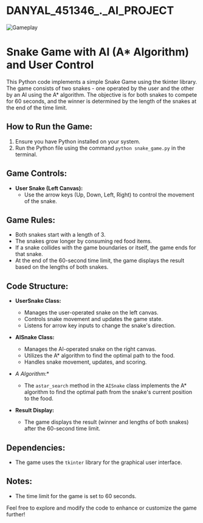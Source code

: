 # DANYAL_451346_._AI_PROJECT
![Gameplay](https://github.com/danyal-007/DANYAL_451346_._AI_PROJECT/blob/main/gameplay.png)
# Snake Game with AI (A* Algorithm) and User Control

This Python code implements a simple Snake Game using the tkinter library. The game consists of two snakes - one operated by the user and the other by an AI using the A* algorithm. The objective is for both snakes to compete for 60 seconds, and the winner is determined by the length of the snakes at the end of the time limit.

## How to Run the Game:

1. Ensure you have Python installed on your system.
2. Run the Python file using the command `python snake_game.py` in the terminal.

## Game Controls:

- **User Snake (Left Canvas):**
  - Use the arrow keys (Up, Down, Left, Right) to control the movement of the snake.

## Game Rules:

- Both snakes start with a length of 3.
- The snakes grow longer by consuming red food items.
- If a snake collides with the game boundaries or itself, the game ends for that snake.
- At the end of the 60-second time limit, the game displays the result based on the lengths of both snakes.

## Code Structure:

- **UserSnake Class:**
  - Manages the user-operated snake on the left canvas.
  - Controls snake movement and updates the game state.
  - Listens for arrow key inputs to change the snake's direction.

- **AISnake Class:**
  - Manages the AI-operated snake on the right canvas.
  - Utilizes the A* algorithm to find the optimal path to the food.
  - Handles snake movement, updates, and scoring.

- **A* Algorithm:**
  - The `astar_search` method in the `AISnake` class implements the A* algorithm to find the optimal path from the snake's current position to the food.

- **Result Display:**
  - The game displays the result (winner and lengths of both snakes) after the 60-second time limit.

## Dependencies:

- The game uses the `tkinter` library for the graphical user interface.

## Notes:

- The time limit for the game is set to 60 seconds.

Feel free to explore and modify the code to enhance or customize the game further!
